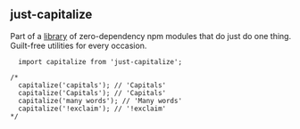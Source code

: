 ## just-capitalize

Part of a [library](../../../../) of zero-dependency npm modules that do just do one thing.
Guilt-free utilities for every occasion.

```
  import capitalize from 'just-capitalize';

/*
  capitalize('capitals'); // 'Capitals'
  capitalize('Capitals'); // 'Capitals'
  capitalize('many words'); // 'Many words'
  capitalize('!exclaim'); // '!exclaim'
*/
```
